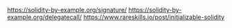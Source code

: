 https://solidity-by-example.org/signature/
https://solidity-by-example.org/delegatecall/
https://www.rareskills.io/post/initializable-solidity

